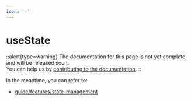 ```yaml
---
icon: '◦'
---
```


# useState

::alert{type=warning}
The documentation for this page is not yet complete and will be released soon.<br>
You can help us by [contributing to the documentation](/community/documentation).
::

In the meantime, you can refer to:

- [guide/features/state-management](/guide/features/state-management)
